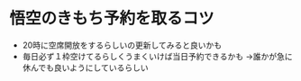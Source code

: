 # 悟空のきもち予約を取るコツ

* 20時に空席開放をするらしいの更新してみると良いかも
* 毎日必ず１枠空けてるらしくうまくいけば当日予約できるかも
→誰かが急に休んでも良いようにしているらしい
